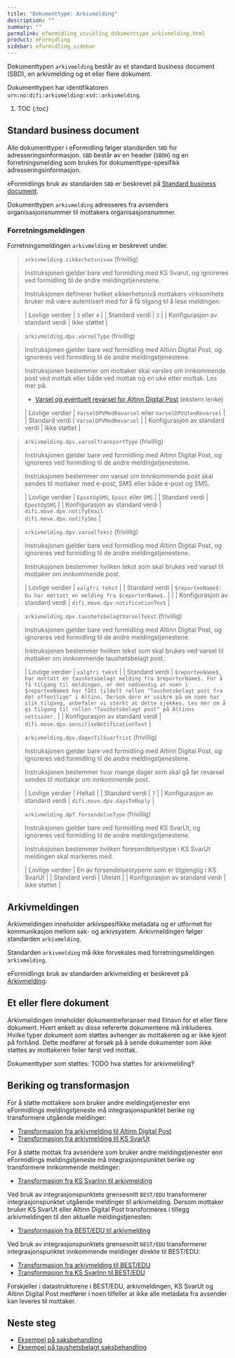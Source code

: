 ```yaml
---
title: "Dokumenttype: Arkivmelding"
description: ""
summary: ""
permalink: eformidling_utvikling_dokumenttype_arkivmelding.html
product: eFormidling
sidebar: eformidling_sidebar
---
```


Dokumenttypen `arkivmelding` består av et standard business document (SBD), en arkivmelding og et eller flere dokument.

Dokumenttypen har identifikatoren `urn:no:difi:arkivmelding:xsd::arkivmelding`.

1. TOC
{:toc}

## Standard business document

Alle dokumenttyper i eFormidling følger standarden `SBD` for adresseringsinformasjon. `SBD` består av en header (`SBDH`)
og en forretningsmelding som brukes for dokumenttype-spesifikk adresseringsinformasjon.

eFormidlings bruk av standarden `SBD` er beskrevet på [Standard business document](eformidling_utvikling_standard_sbd.html).

Dokumenttypen `arkivmelding` adresseres fra avsenders organisasjonsnummer til mottakers organisasjonsnummer.

### Forretningsmeldingen

Forretningsmeldingen `arkivmelding` er beskrevet under.

> `arkivmelding.sikkerhetsnivaa` (frivillig)
>
> Instruksjonen gjelder bare ved formidling med KS Svarut, og ignoreres ved formidling til de andre meldingstjenestene.
>
> Instruksjonen definerer hvilket sikkerhetsnivå mottakers virksomhets bruker må være autentisert med for å få tilgang
> til å lese meldingen.
>
> | Lovlige verdier                 | `3` eller `4` |
> | Standard verdi                  | `3`           |
> | Konfigurasjon av standard verdi | Ikke støttet  |

> `arkivmelding.dpv.varselType` (frivillig)
>
> Instruksjonen gjelder bare ved formidling med Altinn Digital Post, og ignoreres ved formidling til de andre
meldingstjenestene.
>
> Instruksjonen bestemmer om mottaker skal varsles om innkommende post ved mottak eller både ved mottak og en uke etter
mottak. Les mer på:
> 
> - [Varsel og eventuelt revarsel for Altinn Digital Post](https://altinn.github.io/docs/utviklingsguider/digital-post-til-virksomheter/overorndet-funksjonalitet/#varsel-og-evt-revarsel) (ekstern lenke)
>
> | Lovlige verdier                 | `VarselDPVMedRevarsel` eller `VarselDPVUtenRevarsel` |
> | Standard verdi                  | `VarselDPVMedRevarsel`                               |
> | Konfigurasjon av standard verdi | Ikke støttet                                         |

> `arkivmelding.dpv.varselTransportType` (frivillig)
>
> Instruksjonen gjelder bare ved formidling med Altinn Digital Post, og ignoreres ved formidling til de andre
meldingstjenestene.
>
> Instruksjonen bestemmer om varsel om innnkommende post skal sendes til mottaker med e-post, SMS eller både e-post og
SMS.
>
> | Lovlige verdier                 | `EpostOgSMS`, `Epost` eller `SMS`                        |
> | Standard verdi                  | `EpostOgSMS`                                             |
> | Konfigurasjon av standard verdi | `difi.move.dpv.notifyEmail`<br>`difi.move.dpv.notifySms` |

> `arkivmelding.dpv.varselTekst` (frivillig)
>
> Instruksjonen gjelder bare ved formidling med Altinn Digital Post, og ignoreres ved formidling til de andre
meldingstjenestene.
>
> Instruksjonen bestemmer hvilken tekst som skal brukes ved varsel til mottaker om innkommende post. 
>
> | Lovlige verdier                 | `valgfri tekst`                                                 |
> | Standard verdi                  | `$reporteeName$: Du har mottatt en melding fra $reporterName$.` |                      |
> | Konfigurasjon av standard verdi | `difi.move.dpv.notificationText`                                |

> `arkivmelding.dpv.taushetsbelagtVarselTekst` (frivillig)
>
> Instruksjonen gjelder bare ved formidling med Altinn Digital Post, og ignoreres ved formidling til de andre
meldingstjenestene.
>
> Instruksjonen bestemmer hvilken tekst som skal brukes ved varsel til mottaker om innkommende taushetsbelagt post.
>
> | Lovlige verdier                 | `valgfri tekst`                                                                                                                                                                                                                                                                                                                                                                                          |
> | Standard verdi                  | `$reporteeName$, har mottatt en taushetsbelagt melding fra $reporterName$. For å få tilgang til meldingen, er det nødvendig at noen i $reporteeName$ har fått tildelt rollen "Taushetsbelagt post fra det offentlige" i Altinn. Dersom dere er usikre på om noen har slik tilgang, anbefaler vi sterkt at dette sjekkes. Les mer om å gi tilgang til rollen "Taushetsbelagt post" på Altinns nettsider.` |
> | Konfigurasjon av standard verdi | `difi.move.dpv.sensitiveNotificationText`                                                                                                                                                                                                                                                                                                                                                                |

> `arkivmelding.dpv.dagerTilSvarfrist` (frivillig)
>
> Instruksjonen gjelder bare ved formidling med Altinn Digital Post, og ignoreres ved formidling til de andre
meldingstjenestene.
>
> Instruksjonen bestemmer hvor mange dager som skal gå før revarsel sendes til mottakar om innkommende post. 
>
> | Lovlige verdier                 | Heltall                     |
> | Standard verdi                  | `7`                         |
> | Konfigurasjon av standard verdi | `difi.move.dpv.daysToReply` |

> `arkivmelding.dpf.forsendelseType` (frivillig)
>
> Instruksjonen gjelder bare ved formidling med KS SvarUt, og ignoreres ved formidling til de andre
meldingstjenestene.
>
> Instruksjonen bestemmer hvilken foresendelsestype i KS SvarUt meldingen skal markeres med.
>
> | Lovlige verdier                 | En av forsendelsestypene som er tilgjenglig i KS SvarUt |
> | Standard verdi                  | Utelatt                                                 |
> | Konfigurasjon av standard verdi | Ikke støttet                                            |

## Arkivmeldingen

Arkivmeldingen inneholder arkivspesifikke metadata og er utformet for kommunikasjon mellom sak- og arkivsystem.
Arkivmeldingen følger standarden `arkivmelding`.

Standarden `arkivmelding` må ikke forveksles med forretningsmeldingen `arkivmelding`.

eFormidlings bruk av standarden arkivmelding er beskrevet på [Arkivmelding](eformidling_utvikling_standard_arkivmelding.html).

## Et eller flere dokument

Arkivmeldingen inneholder dokumentreferanser med filnavn for et eller flere dokument. Hvert enkelt av disse refererte
dokumentene må inkluderes. Hvilke typer dokument som støttes avhenger av mottakeren og er ikke kjent på forhånd. Dette
medfører at forsøk på å sende dokumenter som ikke støttes av mottakeren feiler først ved mottak.

Dokumenttyper som støttes: TODO hva støttes for arkivmelding?

## Beriking og transformasjon

For å støtte mottakere som bruker andre meldingstjenester enn eFormidlings meldingstjeneste må integrasjonspunktet
berike og transformere utgående meldinger:

- [Transformasjon fra arkivmelding til Altinn Digital Post](eformidling_utvikling_arkivmelding_til_altinn_digital_post.html)
- [Transformasjon fra arkivmelding til KS SvarUt](eformidling_utvikling_arkivmelding_til_ks_svarut.html)

For å støtte mottak fra avsendere som bruker andre meldingstjenester enn eFormidlings meldingstjeneste må
integrasjonspunktet berike og transformere innkommende meldinger:

- [Transformasjon fra KS SvarInn til arkivmelding](eformidling_utvikling_ks_svarinn_til_arkivmelding.html)

Ved bruk av integrasjonspunktets grensesnitt `BEST/EDU` transformerer integrasjonspunktet utgående meldinger til
arkivmelding. Dersom mottaker bruker KS SvarUt eller Altinn Digital Post transformeres i tillegg arkivmeldingen til den
aktuelle meldingstjenesten:

- [Transformasjon fra BEST/EDU til arkivmelding](eformidling_utvikling_bestedu_til_arkivmelding.html)

Ved bruk av integrasjonspunktets grensesnitt `BEST/EDU` transformerer integrasjonspunktet innkommende meldinger direkte
til BEST/EDU:

- [Transformasjon fra arkivmelding til BEST/EDU](eformidling_utvikling_arkivmelding_til_bestedu.html)
- [Transformasjon fra KS SvarInn til BEST/EDU](eformidling_utvikling_ks_svarinn_til_best_edu.html)

Forskjeller i datastrukturene i BEST/EDU, arkivmeldingen, KS SvarUt og Altinn Digital Post medfører i noen tilfeller at
ikke alle metadata fra avsender kan leveres til mottaker.

## Neste steg

- [Eksempel på saksbehandling](eformidling_utvikling_eksempel_saksbehandling.html)
- [Eksempel på taushetsbelagt saksbehandling](eformidling_utvikling_eksempel_taushetsbelagt_saksbehandling.html)
